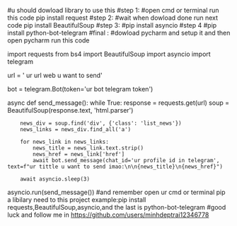 #u should dowload library to use this
#step 1:
#open cmd or terminal run this code pip install request
#step 2:
#wait when dowload done run next code pip install BeautifulSoup
#step 3:
#pip install asyncio
#step 4
#pip install python-bot-telegram
#final :
#dowload pycharm and setup it and then open pycharm run this code

import requests
from bs4 import BeautifulSoup
import asyncio
import telegram

url = ' ur url web u want to send'

bot = telegram.Bot(token='ur bot telegram token')

async def send_message():
    while True:
        response = requests.get(url)
        soup = BeautifulSoup(response.text, 'html.parser')

        news_div = soup.find('div', {'class': 'list_news'})
        news_links = news_div.find_all('a')

        for news_link in news_links:
            news_title = news_link.text.strip()
            news_href = news_link['href']
            await bot.send_message(chat_id='ur profile id in telegram', text=f"ur tittle u want to send imao:\n\n{news_title}\n{news_href}")

        await asyncio.sleep(3)

asyncio.run(send_message())
#and remember open ur cmd or terminal pip a libilary need to this project example:pip install requests,BeautifulSoup,asyncio,and the last is python-bot-telegram
#good luck and follow me in https://github.com/users/minhdeptrai12346778
